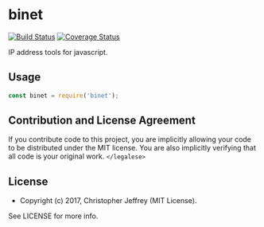 # binet

[![Build Status][ci-status-img]][ci-status-url]
[![Coverage Status][coverage-status-img]][coverage-status-url]

IP address tools for javascript.

## Usage

``` js
const binet = require('binet');
```

## Contribution and License Agreement

If you contribute code to this project, you are implicitly allowing your code
to be distributed under the MIT license. You are also implicitly verifying that
all code is your original work. `</legalese>`

## License

- Copyright (c) 2017, Christopher Jeffrey (MIT License).

See LICENSE for more info.

[ci-status-img]: https://github.com/bcoin-org/binet/workflows/Build/badge.svg
[ci-status-url]: https://github.com/bcoin-org/binet/tree/master
[coverage-status-img]: https://coveralls.io/repos/github/bcoin-org/binet/badge.svg?branch=master
[coverage-status-url]: https://coveralls.io/github/bcoin-org/binet?branch=master
